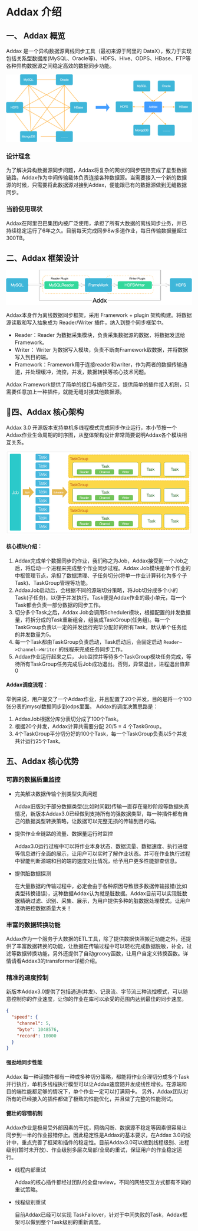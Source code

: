 # Addax  介绍

## 一、 Addax  概览

Addax 是一个异构数据源离线同步工具（最初来源于阿里的 DataX），致力于实现包括关系型数据库(MySQL、Oracle等)、HDFS、Hive、ODPS、HBase、FTP等各种异构数据源之间稳定高效的数据同步功能。

![addax_why_new](images/addax_why_new.png)

### 设计理念

为了解决异构数据源同步问题，Addax将复杂的网状的同步链路变成了星型数据链路，Addax作为中间传输载体负责连接各种数据源。当需要接入一个新的数据源的时候，只需要将此数据源对接到Addax，便能跟已有的数据源做到无缝数据同步。

### 当前使用现状

Addax在阿里巴巴集团内被广泛使用，承担了所有大数据的离线同步业务，并已持续稳定运行了6年之久。目前每天完成同步8w多道作业，每日传输数据量超过300TB。

## 二、Addax 框架设计

![addax_framework_new](images/addax-framework_new.png)

Addax本身作为离线数据同步框架，采用 Framework + plugin 架构构建。将数据源读取和写入抽象成为 Reader/Writer 插件，纳入到整个同步框架中。

- Reader：Reader 为数据采集模块，负责采集数据源的数据，将数据发送给Framework。
- Writer： Writer 为数据写入模块，负责不断向Framework取数据，并将数据写入到目的端。
- Framework：Framework用于连接reader和writer，作为两者的数据传输通道，并处理缓冲，流控，并发，数据转换等核心技术问题。

Addax Framework提供了简单的接口与插件交互，提供简单的插件接入机制，只需要任意加上一种插件，就能无缝对接其他数据源。

## 四、Addax 核心架构

Addax 3.0 开源版本支持单机多线程模式完成同步作业运行，本小节按一个Addax作业生命周期的时序图，从整体架构设计非常简要说明Addax各个模块相互关系。

![addax_arch](images/addax_arch.png)

#### 核心模块介绍：

1. Addax完成单个数据同步的作业，我们称之为Job，Addax接受到一个Job之后，将启动一个进程来完成整个作业同步过程。Addax Job模块是单个作业的中枢管理节点，承担了数据清理、子任务切分(将单一作业计算转化为多个子Task)、TaskGroup管理等功能。
2. AddaxJob启动后，会根据不同的源端切分策略，将Job切分成多个小的Task(子任务)，以便于并发执行。Task便是Addax作业的最小单元，每一个Task都会负责一部分数据的同步工作。
3. 切分多个Task之后，Addax Job会调用Scheduler模块，根据配置的并发数据量，将拆分成的Task重新组合，组装成TaskGroup(任务组)。每一个TaskGroup负责以一定的并发运行完毕分配好的所有Task，默认单个任务组的并发数量为5。
4. 每一个Task都由TaskGroup负责启动，Task启动后，会固定启动 `Reader—>Channel—>Writer` 的线程来完成任务同步工作。
5. Addax作业运行起来之后， Job监控并等待多个TaskGroup模块任务完成，等待所有TaskGroup任务完成后Job成功退出。否则，异常退出，进程退出值非0

#### Addax调度流程：

举例来说，用户提交了一个Addax作业，并且配置了20个并发，目的是将一个100张分表的mysql数据同步到odps里面。 Addax的调度决策思路是：

1. AddaxJob根据分库分表切分成了100个Task。
2. 根据20个并发，Addax计算共需要分配 20/5 = 4 个TaskGroup。
3. 4个TaskGroup平分切分好的100个Task，每一个TaskGroup负责以5个并发共计运行25个Task。

## 五、Addax 核心优势

### 可靠的数据质量监控

- 完美解决数据传输个别类型失真问题

  Addax旧版对于部分数据类型(比如时间戳)传输一直存在毫秒阶段等数据失真情况，新版本Addax3.0已经做到支持所有的强数据类型，每一种插件都有自己的数据类型转换策略，让数据可以完整无损的传输到目的端。

- 提供作业全链路的流量、数据量运行时监控

  Addax3.0运行过程中可以将作业本身状态、数据流量、数据速度、执行进度等信息进行全面的展示，让用户可以实时了解作业状态。并可在作业执行过程中智能判断源端和目的端的速度对比情况，给予用户更多性能排查信息。

- 提供脏数据探测

  在大量数据的传输过程中，必定会由于各种原因导致很多数据传输报错(比如类型转换错误)，这种数据Addax认为就是脏数据。Addax目前可以实现脏数据精确过滤、识别、采集、展示，为用户提供多种的脏数据处理模式，让用户准确把控数据质量大关！

### 丰富的数据转换功能

Addax作为一个服务于大数据的ETL工具，除了提供数据快照搬迁功能之外，还提供了丰富数据转换的功能，让数据在传输过程中可以轻松完成数据脱敏，补全，过滤等数据转换功能，另外还提供了自动groovy函数，让用户自定义转换函数。详情请看Addax3的transformer详细介绍。

### 精准的速度控制

新版本Addax3.0提供了包括通道(并发)、记录流、字节流三种流控模式，可以随意控制你的作业速度，让你的作业在库可以承受的范围内达到最佳的同步速度。

```json
{
  "speed": {
    "channel": 5,
    "byte": 1048576,
    "record": 10000
  }
}
```

#### 强劲地同步性能

Addax 每一种读插件都有一种或多种切分策略，都能将作业合理切分成多个Task并行执行，单机多线程执行模型可以让Addax速度随并发成线性增长。在源端和目的端性能都足够的情况下，单个作业一定可以打满网卡。
另外，Addax团队对所有的已经接入的插件都做了极致的性能优化，并且做了完整的性能测试。

#### 健壮的容错机制

Addax作业是极易受外部因素的干扰，网络闪断、数据源不稳定等因素很容易让同步到一半的作业报错停止。因此稳定性是Addax的基本要求，在Addax 3.0的设计中，重点完善了框架和插件的稳定性。目前Addax3.0可以做到线程级别、进程级别(暂时未开放)、作业级别多层次局部/全局的重试，保证用户的作业稳定运行。

- 线程内部重试

  Addax的核心插件都经过团队的全盘review，不同的网络交互方式都有不同的重试策略。

- 线程级别重试

  目前Addax已经可以实现 TaskFailover，针对于中间失败的Task，Addax框架可以做到整个Task级别的重新调度。
